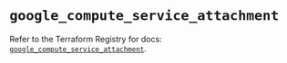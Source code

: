# `google_compute_service_attachment`

Refer to the Terraform Registry for docs: [`google_compute_service_attachment`](https://registry.terraform.io/providers/drfaust92/google/4.16.4/docs/resources/compute_service_attachment).

